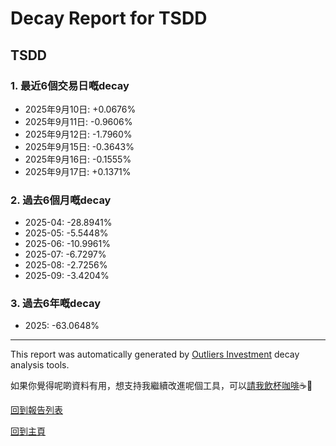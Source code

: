 # Decay Report for TSDD

## TSDD

### 1. 最近6個交易日嘅decay

- 2025年9月10日: +0.0676%
- 2025年9月11日: -0.9606%
- 2025年9月12日: -1.7960%
- 2025年9月15日: -0.3643%
- 2025年9月16日: -0.1555%
- 2025年9月17日: +0.1371%

### 2. 過去6個月嘅decay

- 2025-04: -28.8941%
- 2025-05: -5.5448%
- 2025-06: -10.9961%
- 2025-07: -6.7297%
- 2025-08: -2.7256%
- 2025-09: -3.4204%

### 3. 過去6年嘅decay

- 2025: -63.0648%

------------------------------
This report was automatically generated by [Outliers Investment](https://outliersecon.github.io/Outliers-Investment/) decay analysis tools.

如果你覺得呢啲資料有用，想支持我繼續改進呢個工具，可以[請我飲杯咖啡](https://buymeacoffee.com/outliersecon)☕🙏

[回到報告列表](https://outliersecon.github.io/Outliers-Investment/reports/reports_public)

[回到主頁](https://outliersecon.github.io/Outliers-Investment/)